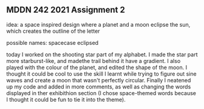 ## MDDN 242 2021 Assignment 2

idea: a space inspired design where a planet and a moon eclipse the sun, which creates the outline of the letter

possible names:
spacecase
eclipsed

today I worked on the shooting star part of my alphabet. I made the star part more starburst-like, and madethe trail behind it have a gradient. I also played with the colour of the planet, and edited the shape of the moon. I thought it could be cool to use the skill I learnt while trying to figure out sine waves and create a moon that wasn't perfectly circular. Finally I neatened up my code and added in more comments, as well as changing the words displayed in ther exhibithion section (I chose space-themed words because I thought it could be fun to tie it into the theme).


